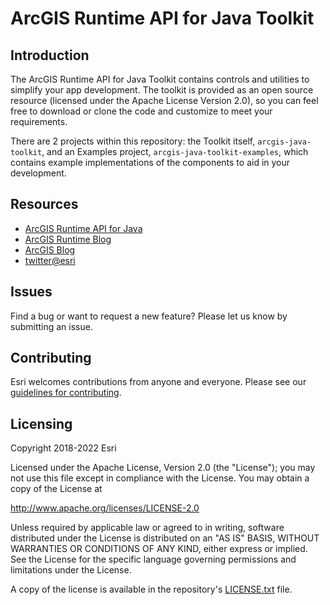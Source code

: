 # ArcGIS Runtime API for Java Toolkit

## Introduction

The ArcGIS Runtime API for Java Toolkit contains controls and utilities to simplify your app development. The toolkit is provided as an open source resource (licensed under the Apache License Version 2.0), so you can feel free to download or clone the code and customize to meet your requirements.

There are 2 projects within this repository: the Toolkit itself, `arcgis-java-toolkit`, and an Examples project, `arcgis-java-toolkit-examples`, which contains example implementations of the components to aid in your development.

## Resources

* [ArcGIS Runtime API for Java](https://developers.arcgis.com/java/)
* [ArcGIS Runtime Blog](https://community.esri.com/t5/arcgis-runtime-sdks-blog/bg-p/arcgis-runtime-sdks-blog)
* [ArcGIS Blog](http://blogs.esri.com/esri/arcgis/)
* [twitter@esri](http://twitter.com/esri)

## Issues

Find a bug or want to request a new feature?  Please let us know by submitting an issue.

## Contributing

Esri welcomes contributions from anyone and everyone. Please see our [guidelines for contributing](https://github.com/esri/contributing).

## Licensing
Copyright 2018-2022 Esri

Licensed under the Apache License, Version 2.0 (the "License");
you may not use this file except in compliance with the License.
You may obtain a copy of the License at

http://www.apache.org/licenses/LICENSE-2.0

Unless required by applicable law or agreed to in writing, software
distributed under the License is distributed on an "AS IS" BASIS,
WITHOUT WARRANTIES OR CONDITIONS OF ANY KIND, either express or implied.
See the License for the specific language governing permissions and
limitations under the License.

A copy of the license is available in the repository's [LICENSE.txt](LICENSE.txt) file.
